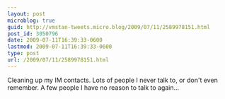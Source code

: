 ```yaml
---
layout: post
microblog: true
guid: http://vmstan-tweets.micro.blog/2009/07/11/2589978151.html
post_id: 3050796
date: 2009-07-11T16:39:33-0600
lastmod: 2009-07-11T16:39:33-0600
type: post
url: /2009/07/11/2589978151.html
---
```

Cleaning up my IM contacts. Lots of people I never talk to, or don't even remember. A few people I have no reason to talk to again...

